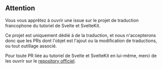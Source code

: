## Attention

Vous vous apprêtez à ouvrir une issue sur le projet de traduction francophone du tutoriel de Svelte et SvelteKit.

Ce projet est uniquement dédié à de la traduction, et nous n'accepterons donc que les PRs dont l'objet est l'ajout ou la modification de traductions, ou tout outillage associé.

Pour toute PR liée au tutoriel de Svelte et SvelteKit en lui-même, merci de les ouvrir sur le [repository officiel](https://github.com/sveltejs/learn.svelte.dev/pulls).
